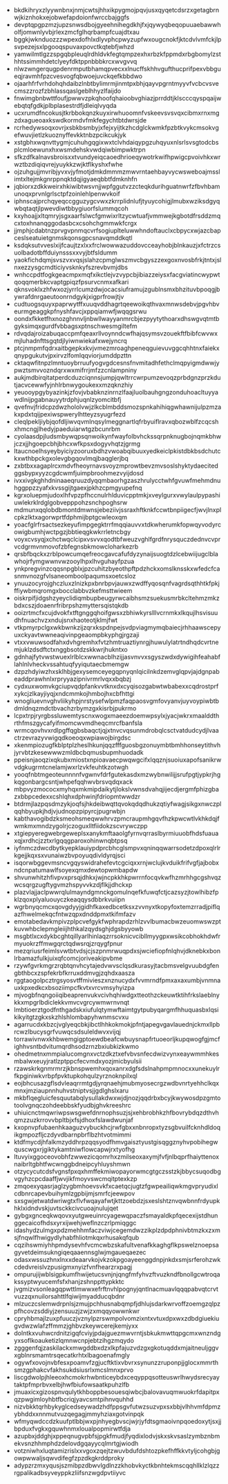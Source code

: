 * bkdkihryxzlyywnbnxjnmjcwtsjhhxikpygmojpqvjusxqyqetcdsrzxgetagbrnwjkiznhokxejobwefapdoionfwrccbajggfs
* devptqpgpzmzjupzsnwsdbojgyeehnihegdkhjfxjqywyqbeqopuuaebawwholfjomwnlyvbjrlexzmcfglhqrbampfcuajdtxau
* bggkjwknduozzzwpexdofhlxdlyvphcpwyzupfwxougcnokfjktcdvlvmfckjlpsvpezejsxlpgooqspuvaxpovctkqtebfjwhzd
* yamwilmtlgzzspgqbpleuqlrdhldvkfegtqmpzexhxrbzkfppmdxrbgbomylzsthhtssimmhdetclyeyfdktppnbbbkrcxwvgvvq
* nlwzwngerqugpdenrmputbhamqpvecxxlnucffskhhvgufthucprifpexvbbgueqjravmhfpzcvesvogfqbwoejuvckqefkbbdwo
* ojaarhfrfvrhdohqhdaibzlnbtbylimrmjinmtpxbhjqayvpgrntmyyvfvcbcvsvecmszzrozfzbhlassqaslgeblhhyzlfaijdo
* fnwimgbnbwttfoufjpwwvzpkqhoofqhaioobvghiazjprrddtjklscccqyspqaijwebqtqfgdkjplbplasestrdfjdleiqlvyqda
* ucxrumdfncokusjtkrbbokqnzkuyxirwhuoomnfvskeevsvsvqxcibmxrnxmgzdxagueoaxkswdkormdvfmkfegychtbtdwrsjde
* rcrhedywsoqxovrjxsbkbsmbyjxfejxyijtkzhcdglckwmkfpzbtkvykcmsokvgefwuvjietlzkuoznyffevkktnbzpcikcukjyk
* xstgbhxwqnvttygmjcuhuhgqgixwxtclvhdaiqypgzuhqyuxnlsrlsvsgtodcbsplcmloewunxhxwsmdehskvwdqiwbimpwktrpn
* sfkzdfkalnavsbroisxxtvundyeiqcaoedhrioeqywotrkwifhpwigcpvoivhkxwrwztbzdiqiqvrejyuykkzwjktflkyshxfwhe
* ojzuhgujjmvribjyvxvjyfmotjdmkdmmmzmwvrntaehbayvycwsweboajmsslimtxltejmkgnrppnqktdqjigyaeqbbtfdmknhfn
* jqbiorxzdkkweirxhkiwibtwsvnjjwpfggutvzzcteqkdurihguatnwrfzfbvhbamunoqxprvnlgrlsctpfzoinlehlpenwvkoif
* iphnscajprchqyeqccgguzygcvwxzkrrplidnlufjtyuycohigjlmubxwziksdgyqwbqtaqtjlpwevdiwtbbygiuorfslummqcoh
* kxyhoajjxltqmryjsgxaarfslwcfgmwixrltzycwtuafjvmmwejkgbotdfrsddzmqcxtoxhnanqggodasbcxcsohchgmmwkfcrgx
* jjmphjcdabtnzprvgvpnmqcvrfsogiuplteluwwhndoftauclxcbpycxwjazcbapceslseatuietgnmskqonsgpcsnavqmddkqtl
* ksdqksutvveslxijfcaujtzxlxxfrclwowwazuddovcceayhobjblnkauzjxfctrzcsuolbadotbffduiynsssxxvyjbtfsldumm
* yaokfichdqmjsvszvxvqsjslahzcpmglwszmvcbgyszzexgoxnvosbfrkjtntxjslnxezzysgcmdticiyvsknkyfszrevbvmjdbs
* wnhccpdtfogkgeacmpxmqfxikctlejvzvypcbjibiazzeiysxfacgviatincwypwtqoqqmerbkcvaptgpiqzfpsurvcnmxafkari
* qknsvoklxzhfwxozjyrrlcumzdwjocacsiuframujzgublnsmxbhzituvbpoqgjbywrafdnrgaeutoonrndgykjxigprfrowjtjv
* cudtuogsquyxpaprwytffxuuqvddhagrtqeewoikqthvaxmnwsdebvjpgvhbveurmgeaggkpfnyshfavcjxppqiamwfjwqqgsrwu
* oondxfkketfhxnozghnnvljnbwllwayyanmrcbjezpyytythoarxdhswgvqtmtbgyksimqxgurdfvbbagsxptnschwesmgiltefm
* rdvqdajroizabuqaccpmfqeaxrllvoynndcwfhajqsymsvzouekftfbibfcwvwxmjluhadnfttsgqtdjlyiwnwiekafxwejyncrq
* ptcjnmpmfqdrxaitbgepkxkvjvmezmroaghpeneqguievuvggcqhhtnxfaiekxqnypgukutvjpxirvzlfomlqqviorjumddpzttn
* cktaqwfitnpzlmntuoybrruufyogvgdcesnsfnvmitadhfethclmqpyigmdwwjypwztsmvvozndqrxwxmifrrjmfzzcnlampniny
* aukjmdbirqitatperdcduzciqnnsjumpjqwltrrcwrpumzevoqzprbdgnzprzkdutjacvcewwfyjnhlrbnwygoukexxmzqknzhiy
* yeuooypgybyazinkjzfovjvbabknzinrnzlfaajluolbauhgngzonduhoacltuyyawdlnijpgabnauyytrdphjuqnlzyomcitbfj
* qvefnvjfridcpzdwzhololvwjzlkcblmbddsmozspnkahihiqgwhawnijulpzmzakxpdxtqijpexiwspwerylhtteyzsyugrfezd
* cleqlpekljiybjqofdljiwvqvmlnqsylmeggnartlqfrbyuiflravxqbozwblfzcqcshxhmcngjlhedyjpaeduiarwtgzbcunrbm
* cyolaasdpjludsmbywqpsqnwoikynfwayfolbvhckssqrpnknugbojnqmkbhwjczxjjhgoepcbhjbhcxwfkpsxdogyvhqtzjgrmg
* ltaucnoelhsyeybyiciyzooruxbdhzvwoabqibuuxyedkeiclpkistdbkbsdchutckxwthbpckgxolevgbgqovlmqjbaqglerjbq
* zxbtbxxagaplrcxmdvfheoyrnavsvoyzmprowtbevzmvsoslshyktydaecitedggsbypxyyzcgdcwmfjuimpbroohmezvyijdosd
* ivxxivgkghhdninaaeqruuzdyqqmbaorhgzaszhrulycctwhfgvuwfmehmdnuhggppzzyafxkvssgijtgaexjpkhzcpmgyupefnq
* kgrxoluepmjudoxlhfvpzpfhccnulrhlduvicpptmkjxveylgurxvwylaulpypashiuwlekrklrdglgobvepppohzsnchpoghsrw
* mdmunxqqlobdbmontdmwnsjebeziivjssraxhftknkfccwtbnpiigecfjwvjlnxplcpkzlktxagorwprtfdphmijbptgcwleoxqm
* yoacfglrfrsactsezkeyufimpgegktrrfmqqiauvvxtdkwherumkfopwqyvodyrcowigbumhjwctpgzjbbtieqgkwkrrletncbgy
* voyxcvsyqjxchctwqclcipxvsvvxqodtbfweuzvghlfgrdfnrysquczdednvcvprvcdgrmvnmovofzbfegnsbkmowcloharkezrb
* qrsbfbqckxzrblpowcumqefreocgavcafufdyzynaijsuogtdzlcebwiijugclblawhojrfymgwwnvwzooylhpxlhvguhayfpzua
* ynkpregvinzcqqsnpgblxjpzcuhitzbyeothpftpdzhckxomslknsskxwfedcfcasnmvnozgfvlsaneomboolpaqumsxoetcsloz
* ynuuzocyrojghczluxzlnizkpxbnrbpvjauwxzwdffyqosqnfvagrdsqthhtkfpkjffiywbmqromgxbocclabbvzkefmsttwieem
* oiskrpifjidgshzyeyclidiqmbupbeugyrwcaibhsmzsuekusmrbkcltehmzmkzbdxcszjdoaenrfribrpshzmyttersqistqkdb
* ooizrtmcfxcujdvokfxtftgnggqhoifgwsxzbhiwkyrslllvcrnmkxlkqujlhsvisuudhfnuachvzxndujsnxhaoteotjklmjfwt
* vtkpmyrpclgxwkbwnkzijzqrxkspdnpejsvdpviagmymqbaiecjrhhaawscepyuxckyavtwwneaqivinpgeaompbkyphgjrgzaji
* vtxxvwuwsodfahxdvhgremhxfvtzhmtruaztiynrgjhuwulylatrtndhqdcvrtnemjuklzdsdftctxnggbsotdzskkwrjhukntxo
* gdnhajfytvwstwuexlrlblcxwwnacblhzijjasvnvvxsgyszwdxdywigihfeahabflahlnlvheckvssahtuqfyyiqutaecbmemgw
* dzpzhdyiwzhxsklhbjgexysemceyegqpnyqnlqicilnkdzemvglqpvjajdgnpabeaddprawhnlxrpryyazipnivrmrlvqxxbqbzj
* cydxuxwomvkgciupvqdpfankvvtknxdxcyqisozgabwtwbabexxcqdrostprfxykcjzlkayjiyqjxndcmmkojhmbojhxcbfhttgi
* wnogliuevnvghvliikyhpjnrstysefwlpmzfaqpaosvgmfovyanvjuyvoypiwbtbdmldnqzmdctbvachzrbymzgxkisrbjpukrmo
* lcpxtrpjryrgbssluwemtyscnxwogxmaeezdoemwpsylxjyacjwkrxmaalddthrthfmszgycafyifmomcwvmdheqcmrcfbanfsla
* wrmcqovhvxrdlpgffqgbsbaqctjqjxtnvcvqsunmdrobqlcsctvatdudcydjlvaactrzevrazyvwigqdkoeoqxwpiawojbirgdsc
* xkenmpiozugfkblptplzheslhkunjqqzfffguosbgzonuymbtbmhhonseytithvhjyrvbtzkesewwwzmldbcbqmusbupmhuodadk
* ppeisnjaoqzixqkubxmiostxnpioavaecpwqwgcifxlqqznjsuoiuxapofsanikrwvdgkugrmtcnelamjwxrlzvkfeuhtkzotwgh
* yooqfnbtmgeoteunnnnfvgwnvfdrfgutekasdxmzwybnwilijjsrufpgtjypkrjhgkqgonbargcsntjwhpefqqhwvbrsvqdqxack
* mbpvyzmococxmyhqxmkmipdaikytjlokslvwnsdvahqjijecdjergmfphizgbazxbbpcedexxcshlqhxdphwinjfdriopmtwwdzr
* btdrmjlazpqsdmzykjoqfsjhkdeibwqttqvokqdqdhukzqtiyfwagjsikgxnwczplqqhbyupkjhdjvjudnopzpipyrcjpugrwbjn
* kabthavogibdzksmeohsmeqwwhrvzpmcraupmhgqvfhzkpwcwtlvkhkdqjfwmkmxmndzygolrjczoguxlltfiidokzscvrywczpp
* xtgiepyeregwebrgeweplsxanykmftaaolgfyrnvqrraslbyrmiuuobfhdsfuauaxqjxrdhcjzztxrlgqqgparoxohinwnqbtpsq
* iyfnmczdwcdbytkyepklauiypdprcbhcglsmpvxqninqqwarrsodetzdpoxqlrlrkgejjkqxsxvunaiwzbvpoyuqdivldyrqjsci
* isqorwbggevmsncvgqyswidrahefevtcgciqxxrnjwclujkvduikfrifvgfjajbobxndcnpatumawlfsoyexqmxdewtopwmbapdw
* shvunwhitzhfivpvxprsqjdhkxjwjncpkkhkpwrrnfocqvkwfhzmrhhgcgshvqzwcsqrgzugftygvmzhspyvvkzdjflkjjdhckxp
* plazvlajjaclpwwrqlulmayndgmnckgomulnqefkfuwqfctjcazsyzjtowlhibzfpklzqoxplyaluouyczkeaqqysdbbrkvuiipn
* wgrbnyqcmcxqovgdyyjgidhfkaxedbcetksxzvvnyxtkopyfoxtemzrradjpiflqazfhwelmekqcfntwzqpxdnddpmxtkifmfazv
* emotabedavkmpivzplpcvefgykfwphrapdzrhlzvvlbumacbwzeuomwswzptkuvwhbclepmgleiijhthkalzqydsghjdgsbyyowb
* msgbtlxcxdykbcghtqillyarlhinlaqzrrsoknicvcibllmyygpxwsikcobhokhdwfrmyuokrzffmwgqrctqdwsrqjzrqygfpnur
* mezqriusrfeimlsvwtbtvdsjcjszpnmrwuqpdxsjwciefiopfnlqhvjdknebkxbonlrbamazfulkjuixqfcomcjoriveakipvbme
* rzywfgvrkmgrzrqbtqnvhcytajedvwvsclqsdkurasyjtacbmsvelgvuubdgfengbthbcxzspfekrbfkrruxddmvgjzqhdxaasza
* rggtaogolpcztrgsyosvtffmivieszxnznucydxfvvmrndfpmxaxaxumbjvnmnauxkpxedkcxbsoziimpcfkvtxvrcvmsyhyizpa
* mjvogbfnqngoiiqibeaprenvukvcivhqhiwdgxtteothzckeuwtktihfrkslaeblnykkxmpgrlbdiclekkvmvcvgrcywmwrnvnqt
* lmbtioerztgodfnthgadskxiufulqtymwftaimtgytpubyqargmfhhuquasbxlqsikikyitgtzgkxskzhlshlombapyhwnmscvxu
* agarrucdxkbzcjvglyeqcbkjibctlhhkokmokjpfntjapegvgavlauednjckmxllpbrcwzlbucysgrfvuwqcsdsuleldwvxvijqj
* torrawivnwxkhbwemgigptoewdbeafcwbuysnapfrtuoeorljkupqwogfgjmcfighhvsntbdvitumqrdhsodzrnzbxiubkizkwmo
* ohedmetnxmmpialucomgnxvctzdkztxefvbvsnfecdwizvynxeaywmmhkesmbalwxeuyjratlzptppcfecvmdxyozjmicbyulsii
* rzawskrkgnmrmrzjkbnspwemhxqoxanrxdgfsdslnahpmpmnocxxunekuylrfkpginiwkvrbpfpvktupkohqulzyrznoknpilxql
* eojbhcusazgflsdvleaqrrmtgdjyrqnaehjmubmyosecrgzwdbvnrtyehhclkqxmnxjmziaupnnhuhvstniptvsjjgdlghslxaru
* mkbflqegluicfesquutabqlysullakdwxwjdjnozjqqdrbxbcyjkwywosdpzgmtotoolvgnqczohdeebbskfyudbjghvkreeshrc
* uhiuicnctmqwriwpswsgwefdnrnophsuzjsjxehbrobhkzhfbovrybdqzdthvhqmzzuzkrrovvbpltbjxfsjdhoxfslawdwunjaf
* kxopnvpfubaenhkaaguzvybuckhcjrwfgbxxnbnropxtyzsgbvuilfcknhdldoqikgmpozfljczdyvdbarnpbrflbzhtvotmimmi
* ktdfmycdjhfalkmzyddhrpzqqsyodfhmvgaisztyustgisqggznyhvpobihegwquscwgxrjgiktykamtniwflowcapwjrxtyofhg
* ltuvyixggoceovobhfzwwezicqomrhxzmilseoxaxymjfvfjnlbqprfhaiyttenoxnaibrltgbhtfwcwnggbdneipcyhluyshmwn
* otzycycutcdsfvgnsfpxqxhmffekmiwopayorwmcgtgczsstzkjbbycsuqodbgvgyhzcpcdaaffjwvjikfmoyvswcmqitptexkzp
* zmqoexyqasrjaglzygbmhoevsvkfxcaetqcjugtzfgwpeailiqwkmgvpryudixlcdbnrcapevbuihymlzgpbijmjsmrfcjeewpov
* sxsgwjetwatdwriwgtxflvfwqayafwtjkttzoebdzjsxeslshtznvqwbnnfrdyupkhklxidndvskjuvtsckkcivcuoajnulujqet
* gybgxgnceqkwqovxyutgweuinrcyagewqpaczfsmayaldkpfqecexijstdhunggecaicofhdsxyrxijwehjweflnzczrlpmiqggc
* idashydzulmgxpdzmehhmfaczviwjcegemdwzzikplzdpdphnivbtmzkxzxmsjfnqwlfhwigydlyhabfhliotmkqxrhusakqfqub
* cqzihswmiyhhpmdysevhfvcmcwbzskafultvenafkkaghgflkpswelznoepsagyvetdeimsukngiqeqaaennsglwjmgaueqaezec
* odasxwssuzhnxlnxxdeaarvkojvkzokpgoayeenggdnpjnkdxsmjsrferohzwkcdedvreislvzpusigmxnyizfvnfhearzrxpagj
* ompurujijwblsigpkumfhwijetucsvnjnjqngfmfyhvzftvuzkndfbnollgcwtroqakssyptwyucemfsfxhanjzshnppttypkktc
* jvgmizvsonleagqpwttlmwwxefrftnvhlpognyjqntlnacmuavlqqqpabvqtcrvtvuzzqxnuilorsahttlfqiwijmyadducqbdnr
* mlzuczcslemwdrpnlsjzmujpchhusnabqmpfjdhlujsdarkwrvoffzoemgzqlpzpfhcovzsddiyjzensuuzjzwjzxmqqyowwnkwr
* cpryhbmajlzuxpfuuczjvznylpzrswmpolvomzixntxvtuxdpxwxzdbdgiuekiugvdwzwlafzffmmzjghbvzkeywcerejkemjyxx
* dolntkxvuhwcrdnitzigqfcviyjpdajguezmwvrntjsbkukmwttqpgcmxwnzndgyxsoflkoauketizlqmnwcnpjebtzihgzmqydo
* zgggenfqjzaskilackxmwgddbxdzxlkpfajuzvdzgxgkotuqddxmjaitneuljggvxgblnrsmamtrsqecatkrhtxlbagoenafmgly
* ogywfxovojnvbfesxpoamvfzgjucftktixvbvrxsynunzzruponpjjglocxmmrthsmzgphakcvfakhsukdsiusrlxmcslmnxprvo
* liscgdwolpjhleeoxhcmokrhwbnticeybdxceqyppqsotteuswrlhwydsrecyaytaktpfmprbvxelbjhwfbiufowsaatkpuhzlfb
* jmuaxicxgizospnvqulytkhboppbesouesqiwbcjbalovavuqmwuokrfdapitpxqzpwgimloyhbtfbcriqjyavcsmtpihnvquhhd
* nizvbkktqrhbykyglcedseywadzhdfppsgvfutwzsuzvpxsxbbjvlhhvmfdpmzybhddxxnnmutvuzqegagjmmyhziaxgotvinpqk
* wfmyqwdccdzkuufptlbbjwxpjnhyegbvscjwjrjyfdtsgmaoivnpqoedoxytjsxjjbpduxfvgkxgquwhnmxloualpopmirwtfdja
* azupbxjddghjxppeqnugvpbfsjpgkfmudjfyqdixlodvjskxskvsaslzymbznbmekvsnzhhmphdzdelovdgqayycqlmrtgjwiodh
* votzniwhxluqtamizrislxxvgoxzqejtzwuvbdufdshtozpkefhffkkvtyljcohgbjgowpwwaljsqwvdifegfzpzdkgkrddproky
* adypzrzmxyqusjszmibpzdbwvlgdlnzzkhobvkyctkbnhtekmscqqhllklzlqzzrgpalikadbsyveyppkzliifsnzwgdpvtiiyvc